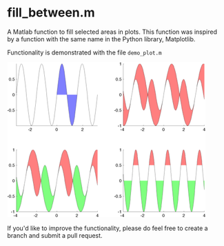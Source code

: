 # fill_between.m

A Matlab function to fill selected areas in plots. This function was inspired by a function with the same name in the Python library, Matplotlib. 

Functionality is demonstrated with the file `demo_plot.m`

![](demo.png)

If you'd like to improve the functionality, please do feel free to create a branch and submit a pull request.